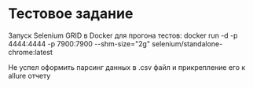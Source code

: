 # Тестовое задание

Запуск Selenium GRID в Docker для прогона тестов:
docker run -d -p 4444:4444 -p 7900:7900 --shm-size="2g" selenium/standalone-chrome:latest

Не успел оформить парсинг данных в .csv файл и прикрепление его к allure отчету